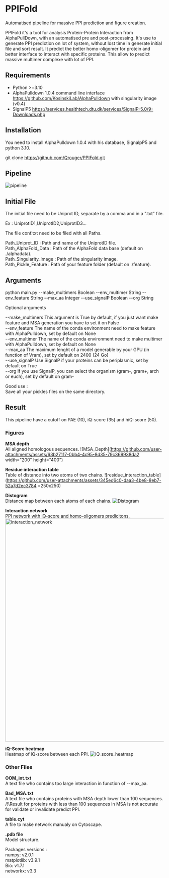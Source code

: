 # PPIFold
Automatised pipeline for massive PPI prediction and figure creation.

PPIFold it's a tool for analysis Protein-Protein Interaction from AlphaPullDown, with an automatised pre and post-processing.
It's use to generate PPI prediction on lot of system, without lost time in generate initial file and sort result.
It predict the better homo-oligomer for protein and better interface to interact with specific proteins.
This allow to predict massive multimer complexe with lot of PPI.

## Requirements

- Python >=3.10
- AlphaPulldown 1.0.4 command line interface https://github.com/KosinskiLab/AlphaPulldown with singularity image (v0.4)
- SignalP5 https://services.healthtech.dtu.dk/services/SignalP-5.0/9-Downloads.php

## Installation

You need to install AlphaPulldown 1.0.4 with his database, SignalpP5 and python 3.10.

git clone https://github.com/Qrouger/PPIFold.git

## Pipeline

![pipeline](https://github.com/user-attachments/assets/21dc8eab-5322-4f00-942f-bdac4d723b72)


## Initial File

The initial file need to be Uniprot ID, separate by a comma and in a ".txt" file.

Ex : UniprotID1,UniprotID2,UniprotID3...

The file conf.txt need to be filed with all Paths.

Path_Uniprot_ID : Path and name of the UniprotID file.<br>
Path_AlphaFold_Data : Path of the AlphaFold data base (default on ./alphadata).<br>
Path_Singularity_Image : Path of the singularity image.<br>
Path_Pickle_Feature : Path of your feature folder (default on ./feature).<br>

## Arguments<br>
python main.py --make_multimers Boolean --env_multimer String --env_feature String --max_aa Integer --use_signalP Boolean --org String

Optional arguments

--make_multimers This argument is True by default, if you just want make feature and MSA generation you have to set it on False <br>
--env_feature The name of the conda environment need to make feature with AlphaPulldown, set by default on None <br>
--env_multimer The name of the conda environment need to make multimer with AlphaPulldown, set by default on None <br>
--max_aa The maximum lenght of a model generable by your GPU (in function of Vram), set by default on 2400 (24 Go) <br>
--use_signalP Use SignalP if your proteins can be periplasmic, set by default on True <br>
--org If you use SignalP, you can select the organism (gram-, gram+, arch or euch), set by default on gram- <br>

Good use :<br>
Save all your pickles files on the same directory. 

## Result

This pipeline have a cutoff on PAE (10), iQ-score (35) and hiQ-score (50).


### Figures
**MSA depth<br>**
All aligned homologous sequences.
![MSA_Depth](https://github.com/user-attachments/assets/63b27117-0bb4-4c95-8d35-79c369938da2 width="200" height="400")

**Residue interaction table<br>**
Table of distance into two atoms of two chains.
![residue_interaction_table](https://github.com/user-attachments/assets/345ed6c0-daa3-4be8-8eb7-52a7d2ec3784 =250x250)

**Distogram<br>**
Distance map between each atoms of each chains.
![Distogram](https://github.com/user-attachments/assets/96e65860-ae32-4eca-a1bb-c5aa1e565752)

**Interaction network<br>**
PPI network with iQ-score and homo-oligomers predicitons.
<img width="706" alt="interaction_network" src="https://github.com/user-attachments/assets/51d1f095-f595-441c-ac6b-ae516e8baa82">

**iQ-Score heatmap<br>**
Heatmap of iQ-score between each PPI.
![iQ_score_heatmap](https://github.com/user-attachments/assets/f846af8e-2b90-4e01-9f46-aa9ec2ee5024)

### Other Files
**OOM_int.txt<br>**
A text file who contains too large interaction in function of --max_aa.<br>

**Bad_MSA.txt<br>**
A text file who contains proteins with MSA depth lower than 100 sequences.<br>
/!\Result for proteins with less than 100 sequences in MSA is not accurate for validate or invalidate predict PPI.<br>

**table.cyt<br>**
A file to make network manualy on Cytoscape.

**.pdb file<br>**
Model structure.

Packages versions :<br>
numpy: v2.0.1<br>
matplotlib: v3.9.1<br>
Bio: v1.7.1<br>
networkx: v3.3<br>

